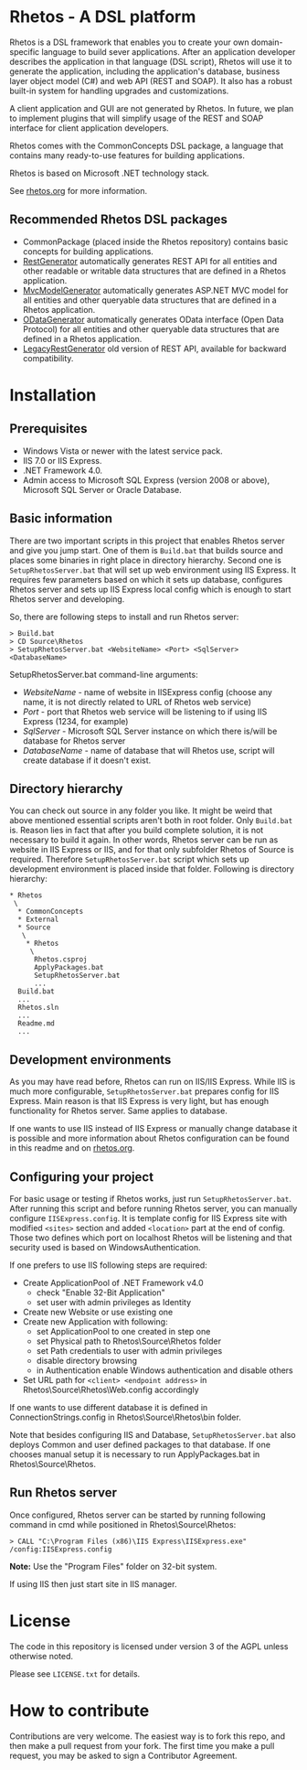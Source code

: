 Rhetos - A DSL platform
============

Rhetos is a DSL framework that enables you to create your own domain-specific language to build sever applications.
After an application developer describes the application in that language (DSL script), Rhetos will
use it to generate the application, including the application's database,
business layer object model (C#) and web API (REST and SOAP).
It also has a robust built-in system for handling upgrades and customizations.

A client application and GUI are not generated by Rhetos. In future, we plan to implement plugins that will simplify usage of the REST and SOAP interface for client application developers.

Rhetos comes with the CommonConcepts DSL package, a language that contains
many ready-to-use features for building applications.

Rhetos is based on Microsoft .NET technology stack.

See [rhetos.org](http://www.rhetos.org/) for more information.

Recommended Rhetos DSL packages
-------------------------------

* CommonPackage (placed inside the Rhetos repository) contains basic concepts for building applications.  
* [RestGenerator](https://github.com/Rhetos/RestGenerator) automatically generates REST API for all entities and other readable or writable data structures that are defined in a Rhetos application.
* [MvcModelGenerator](https://github.com/Rhetos/MvcModelGenerator) automatically generates ASP.NET MVC model for all entities and other queryable data structures that are defined in a Rhetos application.
* [ODataGenerator](https://github.com/Rhetos/ODataGenerator) automatically generates OData interface (Open Data Protocol) for all entities and other queryable data structures that are defined in a Rhetos application.
* [LegacyRestGenerator](https://github.com/Rhetos/LegacyRestGenerator) old version of REST API, available for backward compatibility.

Installation
============

Prerequisites
-----------------

* Windows Vista or newer with the latest service pack. 
* IIS 7.0 or IIS Express.
* .NET Framework 4.0.
* Admin access to Microsoft SQL Express (version 2008 or above), Microsoft SQL Server or Oracle Database.

Basic information
-----------------

There are two important scripts in this project that enables Rhetos server and
give you jump start. One of them is `Build.bat` that builds source and places
some binaries in right place in directory hierarchy. Second one is 
`SetupRhetosServer.bat` that will set up web environment using IIS Express.
It requires few parameters based on which it sets up database, configures 
Rhetos server and sets up IIS Express local config which is enough to start Rhetos
server and developing.

So, there are following steps to install and run Rhetos server:

    > Build.bat
    > CD Source\Rhetos
    > SetupRhetosServer.bat <WebsiteName> <Port> <SqlServer> <DatabaseName>

SetupRhetosServer.bat command-line arguments:

* *WebsiteName* - name of website in IISExpress config
  (choose any name, it is not directly related to URL of Rhetos web service)
* *Port* - port that Rhetos web service will be listening to if using IIS Express
  (1234, for example)
* *SqlServer* - Microsoft SQL Server instance on which there is/will be database for Rhetos server
* *DatabaseName* - name of database that will Rhetos use, script will create
  database if it doesn't exist.               

Directory hierarchy
-------------------

You can check out source in any folder you like. It might be weird that above 
mentioned essential scripts aren't both in root folder. Only `Build.bat` is.
Reason lies in fact that after you build complete solution, it is not 
necessary to build it again. In other words, Rhetos server can be run as
website in IIS Express or IIS, and for that only subfolder Rhetos of Source is
required. Therefore `SetupRhetosServer.bat` script which sets up development 
environment is placed inside that folder. Following is directory hierarchy:

    * Rhetos
     \
      * CommonConcepts
      * External
      * Source
       \
        * Rhetos
         \
          Rhetos.csproj
          ApplyPackages.bat
          SetupRhetosServer.bat
          ...
      Build.bat
      ...
      Rhetos.sln
      ...
      Readme.md
      ...

Development environments
--------------------
As you may have read before, Rhetos can run on IIS/IIS Express. While IIS is 
much more configurable, `SetupRhetosServer.bat` prepares config for IIS Express.
Main reason is that IIS Express is very light, but has enough functionality for
Rhetos server. Same applies to database.

If one wants to use IIS instead of IIS Express or manually change database it is
possible and more information about Rhetos configuration can be found in this
readme and on [rhetos.org](http://www.rhetos.org/).

Configuring your project
------------------------
For basic usage or testing if Rhetos works, just run `SetupRhetosServer.bat`.
After running this script and before running Rhetos server, you can manually
configure `IISExpress.config`. It is template config for IIS Express site
with modified `<sites>` section and added `<location>` part at the end of config.
Those two defines which port on localhost Rhetos will be listening and that
security used is based on WindowsAuthentication.

If one prefers to use IIS following steps are required:

* Create ApplicationPool of .NET Framework v4.0
    * check "Enable 32-Bit Application"
    * set user with admin privileges as Identity
* Create new Website or use existing one
* Create new Application with following:
    * set ApplicationPool to one created in step one
    * set Physical path to Rhetos\Source\Rhetos folder
    * set Path credentials to user with admin privileges
    * disable directory browsing
    * in Authentication enable Windows authentication and disable others
* Set URL path for `<client> <endpoint address>` in 
    Rhetos\Source\Rhetos\Web.config accordingly

If one wants to use different database it is defined in ConnectionStrings.config
   in Rhetos\Source\Rhetos\bin folder.
   
Note that besides configuring IIS and Database, `SetupRhetosServer.bat` also
deploys Common and user defined packages to that database. If one chooses
manual setup it is necessary to run ApplyPackages.bat in Rhetos\Source\Rhetos.

Run Rhetos server
----------------
Once configured, Rhetos server can be started by running following command
in cmd while positioned in Rhetos\Source\Rhetos:

    > CALL "C:\Program Files (x86)\IIS Express\IISExpress.exe" /config:IISExpress.config

**Note:** Use the "Program Files" folder on 32-bit system.

If using IIS then just start site in IIS manager. 

License
============

The code in this repository is licensed under version 3 of the AGPL unless
otherwise noted.

Please see `LICENSE.txt` for details.

How to contribute
============

Contributions are very welcome. The easiest way is to fork this repo, and then
make a pull request from your fork. The first time you make a pull request, you
may be asked to sign a Contributor Agreement.
